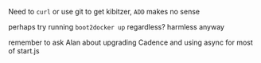 Need to `curl` or use git to get kibitzer, `ADD` makes no sense

perhaps try running `boot2docker up` regardless? harmless anyway

remember to ask Alan about upgrading Cadence and using async for most of start.js
